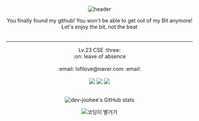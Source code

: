 <div align ="center">
  
![header](https://capsule-render.vercel.app/api?type=waving&color=A0BAED&text=Drop&nbsp;the&nbsp;Bit!&fontColor=ffffff&fontSize=50&animation=fadeIn&AlignY=55)

</div>

<div align="center">
You finally found my github! You won't be able to get out of my Bit anymore!<br/>
  Let's enjoy the bit, not the beat<br/><br/>
  
</div>

<hr/>
<div align="center">
Lv.23 CSE&nbsp;:three: <br/>
:on:&nbsp;leave of absence
</div>
<br/>
<div align="center">
  :email:&nbsp;lofilove@naver.com&nbsp;:email:
</div>
<br/>
<div align="center">
  <a href="https://www.instagram.com/howdy9.16/" target="_blank"><img src="https://img.shields.io/badge/@howdy9.16-ff0069?style=for-the-badge&logo=instagram&logoColor=white"/></a>
<img src="https://img.shields.io/badge/github-181717?style=for-the-badge&logo=github&logoColor=white">
<img src="http://img.shields.io/badge/SparkAR-F5C83?style=for-the-badge&logo=SparkAR&logoColor=black">
</div>
<br/>
<div align="center">
  
![dev-joohee's GitHub stats](https://github-readme-stats.vercel.app/api?username=dev-joohee&show_icons=true&theme=nord)

</div>

<div align="center">
  
![코딩이&nbsp;별거가](https://i.pinimg.com/564x/94/27/f9/9427f9c986339f22d01c9cbe92584b9b.jpg)

</div>

